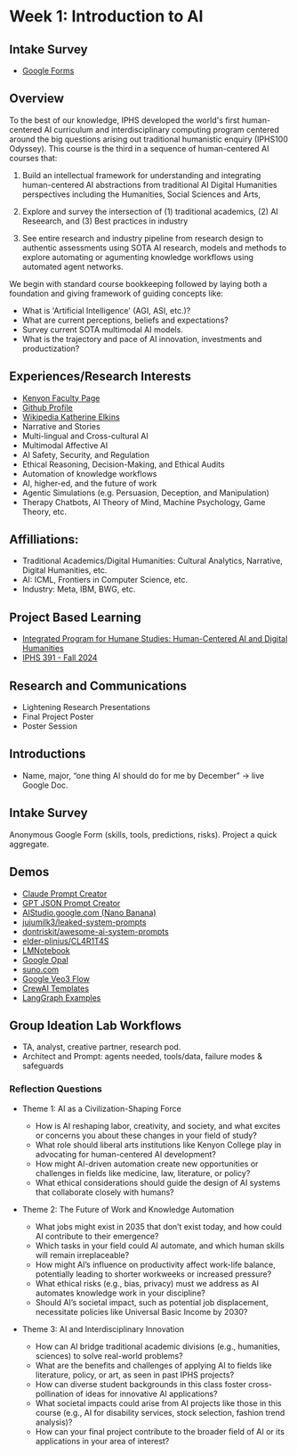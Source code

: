 # Week 1: Introduction to AI

## Intake Survey
  * [Google Forms](https://docs.google.com/forms/d/e/1FAIpQLSeElBuTf_kHvyp9c0LmSXhD25I3fZzErGq672t-wFaUBobtPw/viewform?usp=sharing&ouid=112623698525906186738)

## Overview

To the best of our knowledge, IPHS developed the world's first human-centered AI curriculum and interdisciplinary computing program centered around the big questions arising out traditional humanistic enquiry (IPHS100 Odyssey). This course is the third in a sequence of human-centered AI courses that:

1. Build an intellectual framework for understanding and integrating human-centered AI abstractions from traditional AI Digital Humanities perspectives including the Humanities, Social Sciences and Arts,

2. Explore and survey the intersection of (1) traditional academics, (2) AI Reseearch, and (3) Best practices in industry

3. See entire research and industry pipeline from research design to authentic assessments using SOTA AI research, models and methods to explore automating or agumenting knowledge workflows using automated agent networks.

We begin with standard course bookkeeping followed by laying both a foundation and giving framework of guiding concepts like:

- What is 'Artificial Intelligence' (AGI, ASI, etc.)?
- What are current perceptions, beliefs and expectations?
- Survey current SOTA multimodal AI models.
- What is the trajectory and pace of AI innovation, investments and productization?

## Experiences/Research Interests
  * [Kenyon Faculty Page](https://www.kenyon.edu/directory/jon-chun/)
  * [Github Profile](https://github.com/jon-chun)
  * [Wikipedia Katherine Elkins](https://en.wikipedia.org/wiki/Katherine_Elkins)
  * Narrative and Stories
  * Multi-lingual and Cross-cultural AI
  * Multimodal Affective AI
  * AI Safety, Security, and Regulation
  * Ethical Reasoning, Decision-Making, and Ethical Audits
  * Automation of knowledge workflows
  * AI, higher-ed, and the future of work
  * Agentic Simulations (e.g. Persuasion, Deception, and Manipulation)
  * Therapy Chatbots, AI Theory of Mind, Machine Psychology, Game Theory, etc.

## Affilliations:
  * Traditional Academics/Digital Humanities: Cultural Analytics, Narrative, Digital Humanities, etc.
  * AI: ICML, Frontiers in Computer Science, etc.
  * Industry: Meta, IBM, BWG, etc.

## Project Based Learning

  * [Integrated Program for Humane Studies: Human-Centered AI and Digital Humanities](https://digital.kenyon.edu/dh/)
  * [IPHS 391 - Fall 2024](https://github.com/jon-chun#course-descriptions-and-mentored-research)

## Research and Communications

  * Lightening Research Presentations
  * Final Project Poster
  * Poster Session

## Introductions

  * Name, major, “one thing AI should do for me by December” → live Google Doc.

## Intake Survey
  Anonymous Google Form (skills, tools, predictions, risks). Project a quick aggregate.

## Demos
  * [Claude Prompt Creator](https://claude.ai/public/artifacts/3796db7e-4ef1-4cab-b70c-d045778f23ec)
  * [GPT JSON Prompt Creator](https://chatgpt.com/gpts)
  * [AIStudio.google.com (Nano Banana)](https://aistudio.google.com/prompts/new_chat)
  * [jujumilk3/leaked-system-prompts](https://github.com/jujumilk3/leaked-system-prompts)
  * [dontriskit/awesome-ai-system-prompts](https://github.com/dontriskit/awesome-ai-system-prompts)
  * [elder-plinius/CL4R1T4S](https://github.com/elder-plinius/CL4R1T4S)
  * [LMNotebook](https://notebooklm.google/)
  * [Google Opal](https://opal.withgoogle.com/)
  * [suno.com](https://suno.com/)
  * [Google Veo3 Flow](https://labs.google/flow/about)
  * [CrewAI Templates](https://www.crewai.com/templates)
  * [LangGraph Examples](https://github.com/langchain-ai/langgraph/tree/main/examples)

## Group Ideation Lab Workflows
  * TA, analyst, creative partner, research pod.  
  * Architect and Prompt: agents needed, tools/data, failure modes & safeguards

### Reflection Questions

* Theme 1: AI as a Civilization-Shaping Force
  * How is AI reshaping labor, creativity, and society, and what excites or concerns you about these changes in your field of study?
  * What role should liberal arts institutions like Kenyon College play in advocating for human-centered AI development?
  * How might AI-driven automation create new opportunities or challenges in fields like medicine, law, literature, or policy?
  * What ethical considerations should guide the design of AI systems that collaborate closely with humans?

* Theme 2: The Future of Work and Knowledge Automation
  * What jobs might exist in 2035 that don’t exist today, and how could AI contribute to their emergence?
  * Which tasks in your field could AI automate, and which human skills will remain irreplaceable?
  * How might AI’s influence on productivity affect work-life balance, potentially leading to shorter workweeks or increased pressure?
  * What ethical risks (e.g., bias, privacy) must we address as AI automates knowledge work in your discipline?
  * Should AI’s societal impact, such as potential job displacement, necessitate policies like Universal Basic Income by 2030?

* Theme 3: AI and Interdisciplinary Innovation
  * How can AI bridge traditional academic divisions (e.g., humanities, sciences) to solve real-world problems?
  * What are the benefits and challenges of applying AI to fields like literature, policy, or art, as seen in past IPHS projects?
  * How can diverse student backgrounds in this class foster cross-pollination of ideas for innovative AI applications?
  * What societal impacts could arise from AI projects like those in this course (e.g., AI for disability services, stock selection, fashion trend analysis)?
  * How can your final project contribute to the broader field of AI or its applications in your area of interest?

